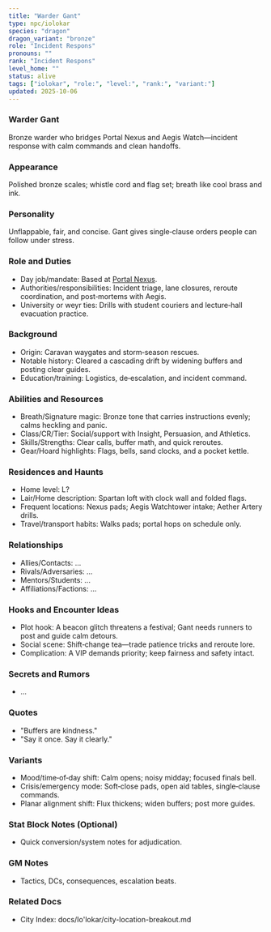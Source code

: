 ```yaml
---
title: "Warder Gant"
type: npc/iolokar
species: "dragon"
dragon_variant: "bronze"
role: "Incident Respons"
pronouns: ""
rank: "Incident Respons"
level_home: ""
status: alive
tags: ["iolokar", "role:", "level:", "rank:", "variant:"]
updated: 2025-10-06
---
```

### Warder Gant

Bronze warder who bridges Portal Nexus and Aegis Watch—incident response with calm commands and clean handoffs.

### Appearance

Polished bronze scales; whistle cord and flag set; breath like cool brass and ink.

### Personality

Unflappable, fair, and concise. Gant gives single‑clause orders people can follow under stress.

### Role and Duties

- Day job/mandate: Based at [Portal Nexus](docs/Io'lokar/Locations/portal-nexus.md).
- Authorities/responsibilities: Incident triage, lane closures, reroute coordination, and post‑mortems with Aegis.
- University or weyr ties: Drills with student couriers and lecture‑hall evacuation practice.

### Background

 - Origin: Caravan waygates and storm‑season rescues.
 - Notable history: Cleared a cascading drift by widening buffers and posting clear guides.
 - Education/training: Logistics, de‑escalation, and incident command.

### Abilities and Resources

 - Breath/Signature magic: Bronze tone that carries instructions evenly; calms heckling and panic.
 - Class/CR/Tier: Social/support with Insight, Persuasion, and Athletics.
 - Skills/Strengths: Clear calls, buffer math, and quick reroutes.
 - Gear/Hoard highlights: Flags, bells, sand clocks, and a pocket kettle.

### Residences and Haunts

- Home level: L?
 - Lair/Home description: Spartan loft with clock wall and folded flags.
 - Frequent locations: Nexus pads; Aegis Watchtower intake; Aether Artery drills.
 - Travel/transport habits: Walks pads; portal hops on schedule only.

### Relationships

- Allies/Contacts: ...
- Rivals/Adversaries: ...
- Mentors/Students: ...
- Affiliations/Factions: ...

### Hooks and Encounter Ideas

 - Plot hook: A beacon glitch threatens a festival; Gant needs runners to post and guide calm detours.
 - Social scene: Shift‑change tea—trade patience tricks and reroute lore.
 - Complication: A VIP demands priority; keep fairness and safety intact.

### Secrets and Rumors

- ...

### Quotes

 - "Buffers are kindness."
 - "Say it once. Say it clearly."

### Variants

 - Mood/time‑of‑day shift: Calm opens; noisy midday; focused finals bell.
 - Crisis/emergency mode: Soft‑close pads, open aid tables, single‑clause commands.
 - Planar alignment shift: Flux thickens; widen buffers; post more guides.

### Stat Block Notes (Optional)

- Quick conversion/system notes for adjudication.

### GM Notes

- Tactics, DCs, consequences, escalation beats.

### Related Docs

- City Index: docs/Io'lokar/city-location-breakout.md
